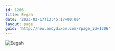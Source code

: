 ```yaml
---
id: 1206
title: Eegah
date: '2023-03-17T13:45:17+00:00'
layout: page
guid: 'http://new.andydixon.com/?page_id=1206'
---
```


![Eegah](https://i0.wp.com/assets.g8x2.ldn.idrivee2-23.com/posters/Eegah%2001.jpg?w=1200&ssl=1 "Eegah")